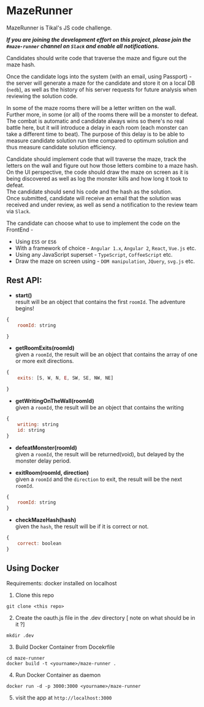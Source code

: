 # MazeRunner
MazeRunner is Tikal's JS code challenge.

**_If you are joining the development effort on this project, please join the `#maze-runner` channel on `Slack` and enable all notifications._**

Candidates should write code that traverse the maze and figure out the maze hash.

Once the candidate logs into the system (with an email, using Passport) - the server will generate a maze for the
candidate and store it on a local DB (`nedb`), as well as the history of his server requests for future analysis when
reviewing the solution code.

In some of the maze rooms there will be a letter written on the wall.  
Further more, in some (or all) of the rooms there will be a monster to defeat. The combat is automatic and candidate always wins so there's no real battle here, but it will introduce a delay in each room (each monster can take a different time to beat). The purpose of this delay is to be able to measure candidate solution run time compared to optimum solution and thus measure candidate solution efficiency.

Candidate should implement code that will traverse the maze, track the letters on the wall and figure out how those letters combine to a maze hash.  
On the UI perspective, the code should draw the maze on screen as it is being discovered as well as log the monster kills and how long it took to defeat.  
The candidate should send his code and the hash as the solution.  
Once submitted, candidate will receive an email that the solution was received and under review, as well as send a notification to the review team via `Slack`.

The candidate can choose what to use to implement the code on the FrontEnd -  
* Using `ES5` or `ES6`  
* With a framework of choice - `Angular 1.x`, `Angular 2`, `React`, `Vue.js`  etc.  
* Using any JavaScript superset - `TypeScript`, `CoffeeScript` etc.  
* Draw the maze on screen using - `DOM manipulation`, `JQuery`, `svg.js` etc.


## Rest API:
* **start()**  
result will be an object that contains the first `roomId`. The adventure begins!  
```javascript
{
    roomId: string

}
```

* **getRoomExits(roomId)**  
given a `roomId`, the result will be an object that contains the array of one or more exit directions.  
```javascript
{
    exits: [S, W, N, E, SW, SE, NW, NE]

}
```

* **getWritingOnTheWall(roomId)**  
given a `roomId`, the result will be an object that contains the writing  
```javascript
{
    writing: string
    id: string
}
```
* **defeatMonster(roomId)**  
given a `roomId`, the result will be returned(void), but delayed by the monster delay period.

* **exitRoom(roomId, direction)**  
given a `roomId` and the `direction` to exit, the result will be the next `roomId`.  
```javascript
{
    roomId: string
}
```

* **checkMazeHash(hash)**  
given the `hash`, the result will be if it is correct or not.  
```javascript
{
    correct: boolean
}
```

## Using Docker

Requirements: docker installed on localhost

1. Clone this repo

```
git clone <this repo>
```

2. Create the oauth.js file in the .dev directory [ note on what should be in it ?]
```
mkdir .dev
```

3. Build Docker Container from Docekrfile

```
cd maze-runner
docker build -t <yourname>/maze-runner .
```

4. Run Docker Container as daemon
```
docker run -d -p 3000:3000 <yourname>/maze-runner
```

5. visit the app at `http://localhost:3000`
